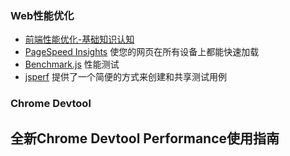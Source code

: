### Web性能优化

* [前端性能优化-基础知识认知](http://www.imooc.com/learn/580)
* [PageSpeed Insights](https://developers.google.com/speed/pagespeed/insights/)
  使您的网页在所有设备上都能快速加载  
* [Benchmark.js](https://github.com/bestiejs/benchmark.js)
  性能测试
* [jsperf](https://jsperf.com/browse)
  提供了一个简便的方式来创建和共享测试用例

### Chrome Devtool

## 全新Chrome Devtool Performance使用指南



